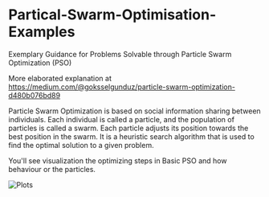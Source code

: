# Partical-Swarm-Optimisation-Examples
Exemplary Guidance for Problems Solvable through Particle Swarm Optimization (PSO)

More elaborated explanation at
https://medium.com/@goksselgunduz/particle-swarm-optimization-d480b076bd89

Particle Swarm Optimization is based on social information sharing between individuals. 
Each individual is called a particle, and the population of particles is called a swarm. Each particle adjusts its position towards the best position in the swarm.
It is a heuristic search algorithm that is used to find the optimal solution to a given problem.

You'll see visualization the optimizing steps in Basic PSO and how behaviour or the particles.

![Plots](https://github.com/RsGoksel/Partical-Swarm-Optimisation-Examples/assets/80707238/5479bf54-68b8-4994-92fc-a0d840c211e8)
